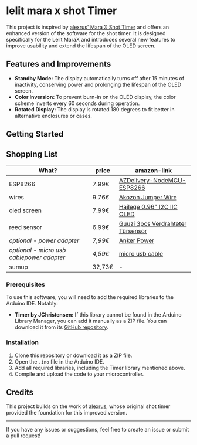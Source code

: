 # lelit mara x shot Timer

This project is inspired by [alexrus' Mara X Shot Timer](https://github.com/alexrus/marax_timer) and offers an enhanced version of the software for the shot timer. It is designed specifically for the Lelit MaraX and introduces several new features to improve usability and extend the lifespan of the OLED screen.

## Features and Improvements

- **Standby Mode:** The display automatically turns off after 15 minutes of inactivity, conserving power and prolonging the lifespan of the OLED screen.
- **Color Inversion:** To prevent burn-in on the OLED display, the color scheme inverts every 60 seconds during operation.
- **Rotated Display:** The display is rotated 180 degrees to fit better in alternative enclosures or cases.

## Getting Started

## Shopping List

|What? |price |amazon-link|
|------|------|-----|
|ESP8266| 7.99€|[AZDelivery-NodeMCU-ESP8266](https://www.amazon.de/AZDelivery-NodeMCU-ESP8266-ESP-12E-Development/dp/B06Y1ZPNMS?__mk_de_DE=%C3%85M%C3%85%C5%BD%C3%95%C3%91&crid=1BWLX72PEW1FP&dib=eyJ2IjoiMSJ9.Mgs1zj8gUN2ED79C59YCQDf0BdsvpkmUDhbXskcoaPnXS2nCW1GSK-JmJodfYIRwuE69oFJmhSLKFoo-ZcpjC1KlIQ7zqNpE5i5isguOc2VmR292nht57UpT-k1TJ7Z8wqpFBjYKl5-fuSG-ARsG26SzYaRPsEpOo45ZIm9dD1-jbaBVnt_ogGavLQbT4fH44gP6wtlmgpA0kT6dKS0cmO3qDDucUy_1cqGNCbDQ3ZgDIj74f_TabXte3A-nOlvQhNyqoIr1Mpk2VkFZR9PF4avdxnfCSIBFQPiQsTn2BjOjPU8DRxOJAszSTnLZeVKEZ9viEEWb3clI3LgXJBU-olw6DzsRMIwoy2m9xcZMuiA.A4bvkRMYWgsmNWJqHzPqObG4gQV9hEcC2wrwNkZmO5A&dib_tag=se&keywords=ESP8266%2BNodeMcu&qid=1737982754&s=ce-de&sprefix=esp8266%2Bnodemcu%2Celectronics%2C91&sr=1-5&th=1)|
|wires|9.76€|[Akozon Jumper Wire](https://www.amazon.de/dp/B07GH3K671?ref=ppx_yo2ov_dt_b_fed_asin_title)|
|oled screen|7.99€|[Hailege 0.96" I2C IIC OLED](https://www.amazon.de/dp/B07Z8Q6V9C?ref=ppx_yo2ov_dt_b_fed_asin_title)|
|reed sensor|6.99€|[Guuzi 3pcs Verdrahteter Türsensor](https://www.amazon.de/dp/B09QFXHS46?ref=ppx_yo2ov_dt_b_fed_asin_title&th=1)|
|*optional - power adapter*|*7,99€*|[Anker Power](https://www.amazon.de/Anker-Ladeger%C3%A4t-Schnellladeger%C3%A4t-USB-Ladeger%C3%A4t-kompatibel-Schwarz/dp/B0CNPHQGXX?__mk_de_DE=%C3%85M%C3%85%C5%BD%C3%95%C3%91&crid=24SWTHV5MTLCC&dib=eyJ2IjoiMSJ9.vYvAUXmYN6-I82dEDKlt_BG2tIm56DADmF4DcOqa-ygDpnBcpqDgNSEHM3BDvbTsN90R7w2G9bf4kzgtmq8RS5yclQf6PQEXthX40mHkpvF2UGWtGcd8q4o0uTjauJh7jjgZIJ1quR29mesMGKc2-v-2MDz_kBQ0KrdT56HJ7hna1fFjMMP5YgrOje1uzmQ5bDtjitLtbiSeNHYzshkDUzrHPYup-YKzOTAGP28LTak.PgDwc7x7w8mW6YvQibraT9rbnxb7jsN4jXb6wZPopSU&dib_tag=se&keywords=anker%2Bpower%2Badapter%2Busb&qid=1737983131&sprefix=anker%2Bpower%2Badapter%2Busb%2Caps%2C96&sr=8-4&th=1)|
|*optional - micro usb cablepower adapter*|*4,59€*|[micro usb cable](https://www.amazon.de/Ladekabel-Schnellladekabel-Datenkabel-Samsung-Motorola/dp/B089K2GN5M?__mk_de_DE=%C3%85M%C3%85%C5%BD%C3%95%C3%91&crid=BLXJ5LVUWOJ&dib=eyJ2IjoiMSJ9.qgBvRJNWyv91zaqn_BfqUTXaD4u1HLLyh8MZnVFrZK3m1GxA-PPmQwymlTEG6buxaT20CoGMrhFOajSmjx2jeEdH-sfxtoE4VN2k-CT7XqBLZ_gUkZEQUM0MKyYWL5TYk8J0m75XKrTDTSfJtjpMx2XeWSDrMm4SH4ykTGvybdOSQsXRjX1gejfCrRMBfAnQzfs-ujYGj0uiFgVBQY94JZzIMLQd5_nBnFCc6FGQNjg._MtrucUwoPrP9KlFGnZxcTSrzQ9fX1zXdvvB1ZQXjKA&dib_tag=se&keywords=mikro+usb&qid=1737983071&sprefix=mikro+usb+%2Caps%2C129&sr=8-10)|
|sumup|32,73€|-|

### Prerequisites

To use this software, you will need to add the required libraries to the Arduino IDE. Notably:
- **Timer by JChristensen:** If this library cannot be found in the Arduino Library Manager, you can add it manually as a ZIP file. You can download it from its [GitHub repository](https://github.com/JChristensen/Timer).

### Installation

1. Clone this repository or download it as a ZIP file.
2. Open the `.ino` file in the Arduino IDE.
3. Add all required libraries, including the Timer library mentioned above.
4. Compile and upload the code to your microcontroller.

## Credits

This project builds on the work of [alexrus](https://github.com/alexrus), whose original shot timer provided the foundation for this improved version.

---

If you have any issues or suggestions, feel free to create an issue or submit a pull request!
